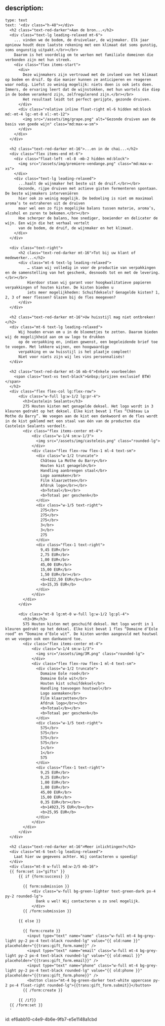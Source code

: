 description:
  -
    type: text
    text: '<div class="h-48"></div>
      <h2 class="text-red-darker">Aan de bron...</h2>
      <div class="text-lg leading-relaxed mt-6">
        ... vinden we de bodem, de druivelaar, de wijnmaker. Elk jaar opnieuw houdt deze laatste rekening met een klimaat dat soms gunstig, soms ongunstig uitpakt.</br></br>
        Daarom is het voordelig om te werken met familiale domeinen die verbonden zijn met hun streek.
        <div class="flex items-start">
          <div>
            Deze wijnmakers zijn vertrouwd met de invloed van het klimaat op bodem en druif. Op die manier kunnen ze anticiperen en reageren waar nodig. Liefst zo weinig mogelijk: niets doen is ook iets doen. Immers, de ervaring leert dat de wijnstokken, met hun wortels die diep in de bodem verankerd zijn, zelfregulerend zijn.</br></br>
            Het resultaat leidt tot perfect gerijpte, gezonde druiven.
          </div>
          <div class="relative inline float-right ml-6 hidden md:block md:-mt-4 lg:-mt-8 xl:-mt-12">
            <img src="/assets/img/grape.png" alt="Gezonde druiven aan de basis van goede wijn" class="md:max-w-sm">
          </div>
        </div>
      </div>

      <h2 class="text-red-darker mt-16">...en in de chai...</h2>
      <div class="flex items-end mt-6">
        <div class="float-left -ml-8 -mb-2 hidden md:block">
          <img src="/assets/img/premiere-vendange.png" class="md:max-w-xs">
        </div>
        <div class="text-lg leading-relaxed">
          ...haalt de wijnmaker het beste uit de druif.</br></br>
          Gezonde, rijpe druiven met actieve gisten fermenteren spontaan. De beste wijnmakers interveniëren
          hier ook zo weinig mogelijk. De bedoeling is niet om maximaal aroma’s te extraheren uit de druiven
          maar wel een zo fijn mogelijke balans tussen materie, aroma’s, alcohol en zuren te bekomen.</br></br>
          Hoe scherper de balans, hoe snediger, boeiender en delicater de wijn. Een wijn die het verhaal vertelt
          van de bodem, de druif, de wijnmaker en het klimaat.
        </div>
      </div>

      <div class="text-right">
          <h2 class="text-red-darker mt-16">Tot bij uw klant of medewerker...</h2>
          <div class="mt-6 text-lg leading-relaxed">
              … staan wij volledig in voor de productie van verpakkingen en de samenstelling van het geschenk, desnoods tot en met de levering.</br></br>
              Hierdoor staan wij garant voor hoogkwalitatieve papieren verpakkingen of houten kisten. De kisten bieden u
              iets meer mogelijkheden: Schuifdeksels? Genagelde kisten? 1, 2, 3 of meer flessen? Glazen bij de fles meegeven?
          </div>
      </div>
      
      <h2 class="text-red-darker mt-16">Uw huisstijl mag niet ontbreken!</h2>
      <div class="mt-6 text-lg leading-relaxed">
          Wij houden ervan om u in de bloemetjes te zetten. Daarom bieden wij de mogelijkheid aan om uw logo te drukken
          op de verpakking en, indien gewenst, een begeleidende brief toe te voegen. Met lekkere wijnen, een hoogwaardige
          verpakking en uw huisstijl is het plaatje compleet!
          Niet voor niets zijn wij les vins personnalisés!
      </div>

      <h2 class="text-red-darker mt-16 mb-6">Enkele voorbeelden
        <span class="text-xs text-black">&nbsp;(prijzen exclusief BTW)</span>
      </h2>
      <div class="flex flex-col lg:flex-row">
          <div class="w-full lg:w-1/2 lg:pr-4">
            <h3>Castelein Sealants</h3>
            275 Houten kisten met genagelde deksel. Het logo wordt in 3 kleuren gedrukt op het deksel. Elke kist bevat 1 fles “Château La Mothe du Barry”. We voegen aan de kist een dankwoord en de fles wordt in de kist geklemd met een staal van één van de producten die Castelein Sealants verdeelt.
            <div class="flex items-center mt-4">
                <div class="w-1/4 sm:w-1/3">
                  <img src="/assets/img/castelein.png" class="rounded-lg">
                </div>
                <div class="flex flex-row flex-1 ml-4 text-sm">
                  <div class="w-1/2 truncate">
                    Château La Mothe du Barry</br>
                    Houten kist genageld</br>
                    Handling aanbrengen staal</br>
                    Logo aanmaken</br>
                    Film klaarzetten</br>
                    Afdruk logo</br></br>
                    <b>Totaal</b></br>
                    <b>Totaal per geschenk</b>
                  </div>
                  <div class="w-1/5 text-right">
                    275</br>
                    275</br>
                    275</br>
                    3</br>
                    3</br>
                    275
                  </div>
                  <div class="flex-1 text-right">
                    9,45 EUR</br>
                    2,75 EUR</br>
                    1,00 EUR</br>
                    45,00 EUR</br>
                    15,00 EUR</br>
                    1,50 EUR</br></br>
                    <b>4222,50 EUR</b></br>
                    <b>15,35 EUR</b>
                  </div>
                </div>
            </div>
          </div>

          <div class="mt-8 lg:mt-0 w-full lg:w-1/2 lg:pl-4">
            <h3>3M</h3>
            575 Houten kisten met geschuifd deksel. Het logo wordt in 1 kleuren gedrukt op het deksel. Elke kist bevat 1 fles “Domaine d’Eole rood” en “Domaine d’Eole wit”. De kisten worden aangevuld met houtwol en we voegen ook een dankwoord toe.
            <div class="flex items-center mt-4">
                <div class="w-1/4 sm:w-1/3">
                  <img src="/assets/img/3M.png" class="rounded-lg">
                </div>
                <div class="flex flex-row flex-1 ml-4 text-sm">
                  <div class="w-1/2 truncate">
                    Domaine Eole rood</br>
                    Domaine Eole wit</br>
                    Houten kist schuifdeksel</br>
                    Handling toevoegen houtswol</br>
                    Logo aanmaken</br>
                    Film klaarzetten</br>
                    Afdruk logo</br></br>
                    <b>Totaal</b></br>
                    <b>Totaal per geschenk</b>
                  </div>
                  <div class="w-1/5 text-right">
                    575</br>
                    575</br>
                    575</br>
                    575</br>
                    1</br>
                    1</br>
                    575
                  </div>
                  <div class="flex-1 text-right">
                    9,25 EUR</br>
                    9,25 EUR</br>
                    1,00 EUR</br>
                    1,00 EUR</br>
                    45,00 EUR</br>
                    15,00 EUR</br>
                    0,35 EUR</br></br>
                    <b>14923,75 EUR</b></br>
                    <b>25,95 EUR</b>
                  </div>
                </div>
            </div>
          </div>
      </div>

      <h2 class="text-red-darker mt-16">Meer inlichtingen?</h2>
      <div class="mt-6 text-lg leading-relaxed">
        Laat hier uw gegevens achter. Wij contacteren u spoedig!
      </div>
      <div class="mt-8 w-full md:w-2/5 mb-16">
      {{ form:set is="gifts" }}
          {{ if {form:success} }}

            {{ form:submission }}
                <div class="w-full bg-green-lighter text-green-dark px-4 py-2 rounded-lg">
                  Dank u wel! Wij contacteren u zo snel mogelijk.
                </div>
            {{ /form:submission }}

          {{ else }}

            {{ form:create }}
              <input type="text" name="name" class="w-full mt-4 bg-grey-light py-2 px-4 text-black rounded-lg" value="{{ old:name }}" placeholder="{{trans:gift_form.name}}" />
              <input type="text" name="email" class="w-full mt-4 bg-grey-light py-2 px-4 text-black rounded-lg" value="{{ old:email }}" placeholder="{{trans:gift_form.email}}" />
              <input type="text" name="phone" class="w-full mt-4 bg-grey-light py-2 px-4 text-black rounded-lg" value="{{ old:phone }}" placeholder="{{trans:gift_form.phone}}" />
              <button class="mt-4 bg-green-darker text-white uppercase py-2 px-4 float-right rounded-lg">{{trans:gift_form.submit}}</button>
            {{ /form:create }}

          {{ /if}}
      {{ /form:set }}
      '
  
id: ef6abb10-c4e9-4b6e-9fb7-e5e1148a1cbd
